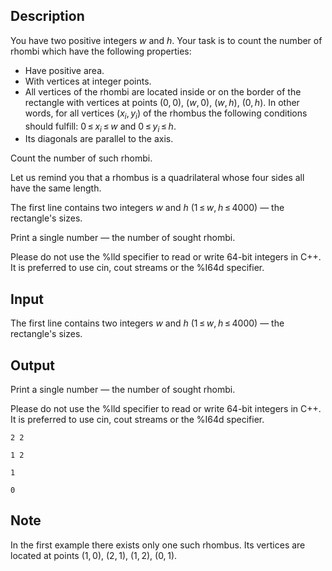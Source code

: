 ## Description

<div><p>You have two positive integers <span class="tex-span"><i>w</i></span> and <span class="tex-span"><i>h</i></span>. Your task is to count the number of rhombi which have the following properties: </p><ul> <li> Have positive area. </li><li> With vertices at integer points. </li><li> All vertices of the rhombi are located inside or on the border of the rectangle with vertices at points <span class="tex-span">(0, 0)</span>, <span class="tex-span">(<i>w</i>, 0)</span>, <span class="tex-span">(<i>w</i>, <i>h</i>)</span>, <span class="tex-span">(0, <i>h</i>)</span>. In other words, for all vertices <span class="tex-span">(<i>x</i><sub class="lower-index"><i>i</i></sub>, <i>y</i><sub class="lower-index"><i>i</i></sub>)</span> of the rhombus the following conditions should fulfill: <span class="tex-span">0 ≤ <i>x</i><sub class="lower-index"><i>i</i></sub> ≤ <i>w</i></span> and <span class="tex-span">0 ≤ <i>y</i><sub class="lower-index"><i>i</i></sub> ≤ <i>h</i></span>. </li><li> Its diagonals are parallel to the axis. </li></ul> <p>Count the number of such rhombi.</p><p>Let us remind you that a <span class="tex-font-style-it">rhombus</span> is a quadrilateral whose four sides all have the same length.</p></div><div class="input-specification"><p>The first line contains two integers <span class="tex-span"><i>w</i></span> and <span class="tex-span"><i>h</i></span> <span class="tex-span">(1 ≤ <i>w</i>, <i>h</i> ≤ 4000)</span> — the rectangle's sizes.</p></div><div class="output-specification"><p>Print a single number — the number of sought rhombi.</p><p>Please do not use the <span class="tex-font-style-tt">%lld</span> specifier to read or write 64-bit integers in С++. It is preferred to use <span class="tex-font-style-tt">cin</span>, <span class="tex-font-style-tt">cout</span> streams or the <span class="tex-font-style-tt">%I64d</span> specifier.</p></div>

## Input

<p>The first line contains two integers <span class="tex-span"><i>w</i></span> and <span class="tex-span"><i>h</i></span> <span class="tex-span">(1 ≤ <i>w</i>, <i>h</i> ≤ 4000)</span> — the rectangle's sizes.</p>

## Output

<p>Print a single number — the number of sought rhombi.</p><p>Please do not use the <span class="tex-font-style-tt">%lld</span> specifier to read or write 64-bit integers in С++. It is preferred to use <span class="tex-font-style-tt">cin</span>, <span class="tex-font-style-tt">cout</span> streams or the <span class="tex-font-style-tt">%I64d</span> specifier.</p>





```input1
2 2

```




```input2
1 2

```




```output1
1

```




```output2
0

```



## Note

<p>In the first example there exists only one such rhombus. Its vertices are located at points <span class="tex-span">(1, 0)</span>, <span class="tex-span">(2, 1)</span>, <span class="tex-span">(1, 2)</span>, <span class="tex-span">(0, 1)</span>.</p>
